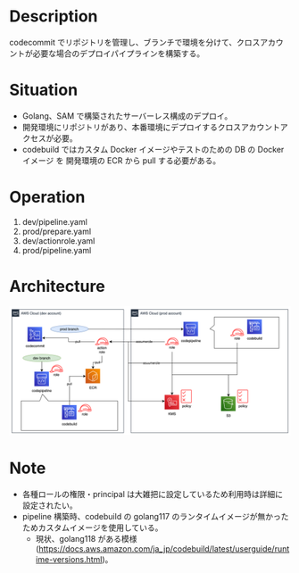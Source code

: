 # Description

codecommit でリポジトリを管理し、ブランチで環境を分けて、クロスアカウントが必要な場合のデプロイパイプラインを構築する。

# Situation

- Golang、SAM で構築されたサーバーレス構成のデプロイ。
- 開発環境にリポジトリがあり、本番環境にデプロイするクロスアカウントアクセスが必要。
- codebuild ではカスタム Docker イメージやテストのための DB の Docker イメージ を 開発環境の ECR から pull する必要がある。

# Operation

1. dev/pipeline.yaml
2. prod/prepare.yaml
3. dev/actionrole.yaml
4. prod/pipeline.yaml

# Architecture

![アーキテクチャ図](./assets/img/pipe.png)

# Note

- 各種ロールの権限・principal は大雑把に設定しているため利用時は詳細に設定されたい。
- pipeline 構築時、codebuild の golang117 のランタイムイメージが無かったためカスタムイメージを使用している。
  - 現状、golang118 がある模様(https://docs.aws.amazon.com/ja_jp/codebuild/latest/userguide/runtime-versions.html)。
